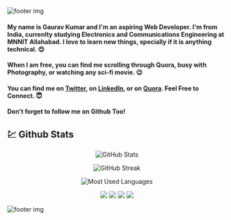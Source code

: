 <img align="center" src="https://gauravk268.github.io/images/header.png" alt="footer img" >

#### My name is Gaurav Kumar and I'm an aspiring Web Developer. I'm from India, currenlty studying Electronics and Communications Engineering at MNNIT Allahabad. I love to learn new things, specially if it is anything technical. :blush: </br>

#### When I am free, you can find me scrolling through Quora, busy with Photography, or watching any sci-fi movie. :wink: </br>

#### You can find me on <a href="https://twitter.com/gaurav_k268">Twitter</a>, on <a href="https://www.linkedin.com/in/gauravk268">LinkedIn</a>, or on <a href="https://www.quora.com/profile/Gaurav-1297">Quora</a>. Feel Free to Connect. :innocent: </br>

#### Don't forget to follow me on Github Too!

## :chart: Github Stats

<p align="center">
	<img 
	src="https://github-readme-stats.vercel.app/api?username=gauravk268&show_icons=true&line_height=27&count_private=true"
	alt="GitHub Stats"
	/>
</p>

<p align="center">
	<img 
	src="https://github-readme-streak-stats.herokuapp.com/?user=gauravk268"
	alt="GitHub Streak"
	/>
</p>

<p align="center">
  <img 
	src="https://github-readme-stats.vercel.app/api/top-langs/?username=gauravk268&hide=jupyter%20notebook&layout=compact"
	alt="Most Used Languages"
	/>
</p>

<p align="center" >
<a href="https://gauravk.co" ><img src="https://img.icons8.com/color/48/000000/domain.png"/></a>
<a href="https://twitter.com/gaurav_k268" ><img src="https://img.icons8.com/color/48/000000/twitter-circled--v1.png"/></a>
<a href="https://www.linkedin.com/in/gauravk268/" ><img src="https://img.icons8.com/color/48/000000/linkedin-circled.png"/></a>
<a href="https://www.youtube.com/channel/UCIYgr_6qLgtq-qc02-pUYmw" ><img src="https://img.icons8.com/color/48/000000/youtube-play.png"/></a>
</p>

<img align="center" src="https://gauravk268.github.io/images/footer.png" alt="footer img" >
